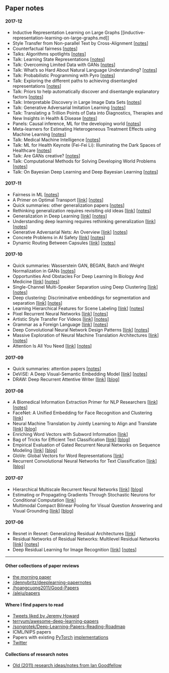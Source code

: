 ## Paper notes

#### 2017-12


* Inductive Representation Learning on Large Graphs [[inductive-representation-learning-on-large-graphs.md]]
* Style Transfer from Non-parallel Text by Cross-Alignment [[notes](style-transfer-from-non-parallel-text-by-cross-alignment)]
* Counterfactual fairness [[notes](counterfactual-fairness.md)]
* Talks: Algorithms spotlights [[notes](nips-17-spotlights-algorithms.md)]
* Talk: Learning State Representations [[notes](learning-state-representations.md)]
* Talk: Overcoming Limited Data with GANs [[notes](overcoming-limited-data-with-gans.md)]
* Talk: What’s so Hard About Natural Language Understanding? [[notes](whats-so-hard-about-natural-language-understanding.md)]
* Talk: Probabilistic Programming with Pyro [[notes](probabilistic-programming-with-pyro.md)]
* Talk: Exploring the different paths to achieving disentangled representations
[[notes](exploring-the-different-paths-to-achieving-disentangled-representations.md)]
* Talk: Priors to help automatically discover and disentangle explanatory factors [[notes](priors-to-help-automatically-discover-and-disentangle-explanatory-factors.md)]
* Talk: Interpretable Discovery in Large Image Data Sets [[notes](interpretable-discovery-in-large-image-data-sets)]
* Talk: Generative Adversarial Imitation Learning [[notes](generative-adversarial-imitation-learning.md)]
* Talk: Translating a Trillion Points of Data into Diagnostics, Therapies and New Insights in Health & Disease [[notes](translating-a-trillion-points-of-data.md)]
* Panels: Causal inference, ML for the developing world [[notes](panels-causal-inference-ml4dw.md)]
* Meta-learners for Estimating Heterogeneous Treatment Effects using Machine Learning [[notes](meta-learners-for-estimating-heterogeneous-treatment-effects-using-machine-learning.md)]
* Talk: Medical Machine Intelligence [[notes](medical-machine-intelligence.md)]
* Talk: ML for Health Keynote (Fei-Fei Li): Illuminating the Dark Spaces of Healthcare [[notes](illuminating-the-dark-spaces-of-healthcare.md)]
* Talk: Are GANs creative? [[notes](are-gans-creative.md)]
* Talk: Computational Methods for Solving Developing World Problems [[notes](ml-for-the-developing-world.md)]
* Talk: On Bayesian Deep Learning and Deep Bayesian Learning [[notes](on-bayesian-deep-learning-deep-bayesian-learning.md)]

#### 2017-11

* Fairness in ML [[notes](fairness-in-ml.md)]
* A Primer on Optimal Transport [[link](https://optimaltransport.github.io/)] [[notes](primer-optimal-transport.md)]
* Quick summaries: other generalization papers [[notes](generalization-summaries.md)]
* Rethinking generalization requires revisiting old ideas [[link](https://arxiv.org/pdf/1710.09553.pdf)] [[notes](rethinking-generalization.md)]
* Generalization in Deep Learning [[link](https://arxiv.org/abs/1710.05468)] [[notes](generalization-in-deep-learning.md)]
* Understanding deep learning requires rethinking generalization [[link](https://arxiv.org/abs/1611.03530)] [[notes](rethinking-generalixation.md)]
* Generative Adversarial Nets: An Overview [[link](https://arxiv.org/abs/1710.07035)] [[notes](gans-an-overview.md)]
* Concrete Problems in AI Safety [[link](http://arxiv.org/abs/1606.06565)] [[notes](concrete-problems-in-ai-safety.md)]
* Dynamic Routing Between Capsules [[link](https://research.google.com/pubs/pub46351.html)] [[notes](dynamic-routing-between-capsules.md)]

#### 2017-10

* Quick summaries: Wasserstein GAN, BEGAN, Batch and Weight Normalization in GANs [[notes](wgan-bgan-weight-norm-gans.md)]
* Opportunities And Obstacles For Deep Learning In Biology And Medicine [[link](https://www.biorxiv.org/content/early/2017/05/28/142760)] [[notes](opportunities-and-obstacles-for-deep-learning-in-biology-and-medicine.md)]
* Single-Channel Multi-Speaker Separation using Deep Clustering [[link]](http://arxiv.org/abs/1607.02173) [[notes](single-channel-multi-speaker-separation-using-deep-clustering.md)]
* Deep clustering: Discriminative embeddings for segmentation and separation [[link]](http://arxiv.org/abs/1508.04306) [[notes](deep-clustering-discriminative-embeddings-for-segmentation-and-separation.md)]
* Learning Hierarchical Features for Scene Labeling [[link](http://yann.lecun.com/exdb/publis/pdf/farabet-pami-13.pdf)] [[notes](learning-hierarchical-features-for-scene-labeling.md)]
* Pixel Recurrent Neural Networks [[link](http://arxiv.org/abs/1601.06759)] [[notes](pixel-rnns.md)]
* Artistic Style Transfer For Videos [[link](http://arxiv.org/abs/1412.7449)] [[notes](artistic-style-transfer-for-videos.md)]
* Grammar as a Foreign Language [[link](http://arxiv.org/abs/1412.7449)] [[notes](grammar-as-a-foreign-language.md)]
* Deep Convolutional Neural Network Design Patterns [[link](http://arxiv.org/abs/1611.00847)] [[notes](deep-conv-net-design-patterns.md)]
* Massive Exploration of Neural Machine Translation Architectures [[link](http://arxiv.org/abs/1703.03906)] [[notes](massive-exploration-of-nmt-architectures.md)]
* Attention Is All You Need [[link](https://arxiv.org/abs/1706.03762)] [[notes](attention-is-all-you-need.md)]

#### 2017-09

* Quick summaries: attention papers [[notes](attention.md)]
* DeViSE: A Deep Visual-Semantic Embedding Model [[link](https://static.googleusercontent.com/media/research.google.com/en//pubs/archive/41869.pdf)] [[notes](devise.md)]
* DRAW: Deep Recurrent Attentive Writer [[link](https://arxiv.org/abs/1502.04623)] [[blog](https://medium.com/paper-club/draw-generating-small-images-by-adding-attention-to-variational-autoencoders-430ba241972b)]

#### 2017-08

* A Biomedical Information Extraction Primer for NLP Researchers [[link](https://arxiv.org/abs/1705.05437)] [[notes](biomedical-info-extraction-primer.md)]
* FaceNet: A Unified Embedding for Face Recognition and Clustering [[link](https://arxiv.org/abs/1503.03832)]
* Neural Machine Translation by Jointly Learning to Align and Translate [[link](https://www.google.com/url?sa=t&rct=j&q=&esrc=s&source=web&cd=1&cad=rja&uact=8&ved=0ahUKEwi5w_-uvc3WAhVS3WMKHcMIA2oQFggrMAA&url=https%3A%2F%2Farxiv.org%2Fabs%2F1409.0473&usg=AOvVaw18karG5qoaCtgEx3nhhnT7)] [[blog](https://medium.com/paper-club/remarques-sur-la-traduction-de-la-machine-neurale-en-apprenant-ensemble-%C3%A0-aligner-et-%C3%A0-traduire-cd23004cf207)]
* Enriching Word Vectors with Subword Information [[link](https://arxiv.org/pdf/1607.04606.pdf)]
* Bag of Tricks for Efficient Text Classification [[link](https://arxiv.org/abs/1607.01759)] [[blog](https://medium.com/paper-club/fasttext-bc181f50a452)]
* Empirical Evaluation of Gated Recurrent Neural Networks on Sequence Modeling [[link](https://arxiv.org/abs/1412.3555)] [[blog](https://medium.com/paper-club/grus-vs-lstms-e9d8e2484848)]
* GloVe: Global Vectors for Word Representations [[link](https://nlp.stanford.edu/pubs/glove.pdf)]
* Recurrent Convolutional Neural Networks for Text Classification [[link](https://scholar.google.com/scholar?q=Recurrent+Convolutional+Neural+Networks+for+Text+Classification&btnG=&hl=en&as_sdt=0%2C5)] [[blog](https://medium.com/paper-club/cnns-for-text-classification-b45bde0bb254)]

#### 2017-07

* Hierarchical Multiscale Recurrent Neural Networks [[link](https://arxiv.org/abs/1609.01704v7)] [[blog](https://medium.com/paper-club/hierarchical-multiscale-recurrent-neural-networks-9e614e4fb04)]
* Estimating or Propagating Gradients Through Stochastic Neurons for Conditional Computation [[link](https://arxiv.org/abs/1308.3432)]
* Multimodal Compact Bilinear Pooling for Visual Question Answering and Visual Grounding [[link](https://arxiv.org/abs/1606.01847)] [[blog](https://medium.com/paper-club/multimodal-compact-bilinear-pooling-for-visual-question-answering-and-visual-grounding-6f71bc7d0566)]

#### 2017-06

* Resnet in Resnet: Generalizing Residual Architectures [[link](https://arxiv.org/abs/1603.08029)]
* Residual Networks of Residual Networks: Multilevel Residual Networks [[link](https://arxiv.org/abs/1608.02908v2)] [[notes](residual-networks-of-residual-networks.md)]
* Deep Residual Learning for Image Recognition [[link](https://arxiv.org/pdf/1512.03385.pdf)] [[notes](deep-residual-learning-for-image-recognition.md)]

---

#### Other collections of paper reviews

* [the morning paper](https://blog.acolyer.org/tag/deep-learning)
* [/dennybritz/deeplearning-papernotes](https://github.com/dennybritz/deeplearning-papernotes)
* [/hoangcuong2011/Good-Papers](https://github.com/hoangcuong2011/Good-Papers)
* [/aleju/papers](https://github.com/aleju/papers)

#### Where I find papers to read

* [Tweets liked by Jeremy Howard](https://twitter.com/jeremyphoward/likes)
* [terryum/awesome-deep-learning-papers](https://github.com/terryum/awesome-deep-learning-papers)
* [/songrotek/Deep-Learning-Papers-Reading-Roadmap](https://github.com/songrotek/Deep-Learning-Papers-Reading-Roadmap)
* ICML/NIPS papers
* Papers with existing [PyTorch](https://github.com/bharathgs/Awesome-pytorch-list) [implementations](https://github.com/ritchieng/the-incredible-pytorch)
* [Twitter](https://twitter.com/jasoncbenn/likes)

#### Collections of research notes

* [Old (2011) research ideas/notes from Ian Goodfellow](https://github.com/goodfeli/galatea/blob/master/mission_log.txt)
